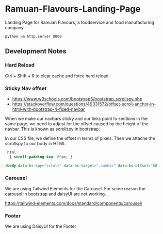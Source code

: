 # Ramuan-Flavours-Landing-Page
Landing Page for Ramuan Flavours, a foodservice and food manufacturing company

```
python -m http.server 8000
```

## Development Notes

### Hard Reload
Ctrl + Shift + R to clear cache and force hard reload.

### Sticky Nav offset
- https://www.w3schools.com/bootstrap5/bootstrap_scrollspy.php
- https://stackoverflow.com/questions/49331572/offset-scroll-anchor-in-html-with-bootstrap-4-fixed-navbar

When we make our navbars sticky and our links point to sections in the same page, we need to adjust for the offset caused by the height of the navbar. This is known as scrollspy in bootstrap. 

In our CSS file, we define the offset in terms of pixels. Then we attache the scrollspy to our body in HTML. 

```CSS
 html 
  { scroll-padding-top: 60px; }
```

```HTML
<body data-bs-spy="scroll" data-bs-target=".navbar" data-bs-offset="60">
```

### Carousel
We are using Tailwind Elements for the Carousel. For some reason the carousel in bootstrap and daisyUI are not working. 

https://tailwind-elements.com/docs/standard/components/carousel/

### Footer
We are using DaisyUI for the Footer